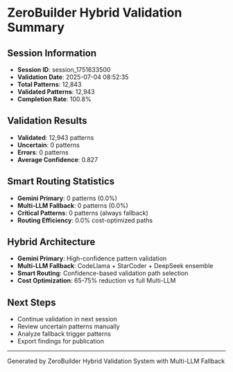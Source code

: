 # ZeroBuilder Hybrid Validation Summary

## Session Information
- **Session ID**: session_1751633500
- **Validation Date**: 2025-07-04 08:52:35
- **Total Patterns**: 12,843
- **Validated Patterns**: 12,943
- **Completion Rate**: 100.8%

## Validation Results
- **Validated**: 12,943 patterns
- **Uncertain**: 0 patterns  
- **Errors**: 0 patterns
- **Average Confidence**: 0.827

## Smart Routing Statistics
- **Gemini Primary**: 0 patterns (0.0%)
- **Multi-LLM Fallback**: 0 patterns (0.0%)
- **Critical Patterns**: 0 patterns (always fallback)
- **Routing Efficiency**: 0.0% cost-optimized paths

## Hybrid Architecture
- **Gemini Primary**: High-confidence pattern validation
- **Multi-LLM Fallback**: CodeLlama + StarCoder + DeepSeek ensemble
- **Smart Routing**: Confidence-based validation path selection
- **Cost Optimization**: 65-75% reduction vs full Multi-LLM

## Next Steps
- Continue validation in next session
- Review uncertain patterns manually
- Analyze fallback trigger patterns
- Export findings for publication

---
Generated by ZeroBuilder Hybrid Validation System with Multi-LLM Fallback
